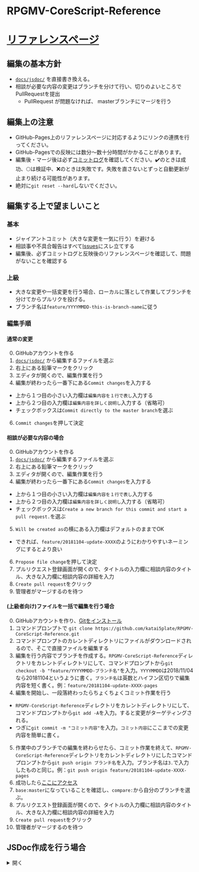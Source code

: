 # RPGMV-CoreScript-Reference

# [リファレンスページ](https://katai5plate.github.io/RPGMV-CoreScript-Reference/)

## 編集の基本方針
- [`docs/jsdoc/`](https://github.com/katai5plate/RPGMV-CoreScript-Reference/tree/master/docs/jsdoc) を直接書き換える。
- 相談が必要な内容の変更はブランチを分けて行い、切りのよいところでPullRequestを提出
    - PullRequest が問題なければ、 masterブランチにマージを行う

## 編集上の注意
- GitHub-Pages上のリファレンスページに対応するようにリンクの連携を行ってください。
- GitHub-Pagesでの反映には数分～数十分時間がかかることがあります。
- 編集後・マージ後は必ず[コミットログ](https://github.com/katai5plate/RPGMV-CoreScript-Reference/commits/master)を確認してください。:heavy_check_mark:のときは成功、:full_moon:は検証中、:x:のときは失敗です。失敗を直さないとずっと自動更新が止まり続ける可能性があります。
- 絶対に`git reset --hard`しないでください。

## 編集する上で望ましいこと
### 基本
- ジャイアントコミット（大きな変更を一気に行う）を避ける
- 相談事や不具合報告はすべて[Issues](https://github.com/katai5plate/RPGMV-CoreScript-Reference/issues)にスレ立てする
- 編集後、必ずコミットログと反映後のリファレンスページを確認して、問題がないことを確認する
### 上級
- 大きな変更や一括変更を行う場合、ローカルに落として作業してブランチを分けてからプルリクを投げる。
- ブランチ名は`feature/YYYYMMDD-this-is-branch-name`に従う

### 編集手順
#### 通常の変更
0. GitHubアカウントを作る
1. [`docs/jsdoc/`](https://github.com/katai5plate/RPGMV-CoreScript-Reference/tree/master/docs/jsdoc) から編集するファイルを選ぶ
2. 右上にある鉛筆マークをクリック
3. エディタが開くので、編集作業を行う
4. 編集が終わったら一番下にある`Commit changes`を入力する
- 上から１つ目の小さい入力欄は`編集内容を１行で表し`入力する
- 上から２つ目の入力欄は`編集内容を詳しく説明し`入力する（省略可）
- チェックボックスは`Commit directly to the master branch`を選ぶ
6. `Commit changes`を押して決定

#### 相談が必要な内容の場合
0. GitHubアカウントを作る
1. [`docs/jsdoc/`](https://github.com/katai5plate/RPGMV-CoreScript-Reference/tree/master/docs/jsdoc) から編集するファイルを選ぶ
2. 右上にある鉛筆マークをクリック
3. エディタが開くので、編集作業を行う
4. 編集が終わったら一番下にある`Commit changes`を入力する
- 上から１つ目の小さい入力欄は`編集内容を１行で表し`入力する
- 上から２つ目の入力欄は`編集内容を詳しく説明し`入力する（省略可）
- チェックボックスは`Create a new branch for this commit and start a pull request.`を選ぶ
5. `Will be created as`の横にある入力欄はデフォルトのままでOK
- できれば、`feature/20181104-update-XXXX`のようにわかりやすいネーミングにするとより良い
6. `Propose file change`を押して決定
7. プルリクエスト登録画面が開くので、タイトルの入力欄に相談内容のタイトル、大きな入力欄に相談内容の詳細を入力
8. `Create pull request`をクリック
9. 管理者がマージするのを待つ

#### (上級者向け)ファイルを一括で編集を行う場合
0. GitHubアカウントを作り、[Gitをインストール](https://git-scm.com/)
1. コマンドプロンプトで `git clone https://github.com/katai5plate/RPGMV-CoreScript-Reference.git`
2. コマンドプロンプトのカレントディレクトリにファイルがダウンロードされるので、そこで直接ファイルを編集する
3. 編集を行う内容でブランチを作成する。`RPGMV-CoreScript-Reference`ディレクトリをカレントディレクトリにして、コマンドプロンプトから`git checkout -b "feature/YYYYMMDD-ブランチ名"`を入力。`YYYYMMDD`は2018/11/04なら20181104というように書く。`ブランチ名`は英数とハイフン区切りで編集内容を短く書く。例：`feature/20181104-update-XXXX-pages`
4. 編集を開始し、一段落終わったらちょくちょくコミット作業を行う
- `RPGMV-CoreScript-Reference`ディレクトリをカレントディレクトリにして、コマンドプロンプトから`git add -A`を入力。すると変更がターゲティングされる。
- つぎに`git commit -m "コミット内容"`を入力。`コミット内容`にここまでの変更内容を簡単に書く。
5. 作業中のブランチでの編集を終わらせたら、コミット作業を終えて、`RPGMV-CoreScript-Reference`ディレクトリをカレントディレクトリにしたコマンドプロンプトから`git push origin ブランチ名`を入力。ブランチ名は`3.`で入力したものと同じ。例：`git push origin feature/20181104-update-XXXX-pages`
6. 成功したら[ここにアクセス](https://github.com/katai5plate/RPGMV-CoreScript-Reference/compare)
7. `base:master`になっていることを確認し、`compare:`から自分のブランチを選ぶ。
8. プルリクエスト登録画面が開くので、タイトルの入力欄に相談内容のタイトル、大きな入力欄に相談内容の詳細を入力
9. `Create pull request`をクリック
10. 管理者がマージするのを待つ

## JSDoc作成を行う場合
<details><summary>開く</summary><p></p>

- コアスクリプトの大幅変更などにより、内容の大量変更が必要になった際に行う。

### 必要環境
#### 1. Node.js をインストール
- [一番簡単な方の方法（インストーラーから）](https://qiita.com/Masayuki-M/items/840a997a824e18f576d8)
- [後々困りにくい方の方法（Nodistから）](https://qiita.com/nt_tn/items/f3193cde496399b41e51)
- コマンドプロンプトで以下を入力してエラーがなければ成功
```
node -v
npm -v
```

#### 2. Git をインストール
https://eng-entrance.com/git-install
- コマンドプロンプトで以下を入力してエラーがなければ成功
```
git --version
```

#### 3. yarn をインストール
https://yarnpkg.com/lang/ja/docs/install/#windows-stable
- コマンドプロンプトで以下を入力してエラーがなければ成功
```
yarn -v
```

#### 4. gulp をインストール
Node.js を正常にインストールした上で、コマンドプロンプトで以下を入力すればOK
```
npm install gulp-cli -g
```
- コマンドプロンプトで以下を入力してエラーがなければ成功
```
gulp -v
```
### 手順
1. `git clone https://github.com/katai5plate/RPGMV-CoreScript-Reference.git`
2. `cd RPGMV-CoreScript-Reference && yarn install`
3. `./src`フォルダを作り、そこにjsファイルを置く
4. `yarn build`

</p></details>
